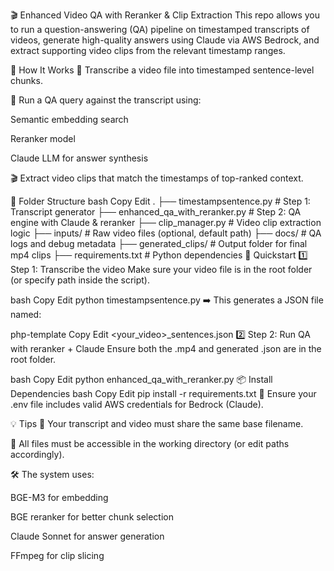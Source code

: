 🎬 Enhanced Video QA with Reranker & Clip Extraction
This repo allows you to run a question-answering (QA) pipeline on timestamped transcripts of videos, generate high-quality answers using Claude via AWS Bedrock, and extract supporting video clips from the relevant timestamp ranges.

🚀 How It Works
🎥 Transcribe a video file into timestamped sentence-level chunks.

🤖 Run a QA query against the transcript using:

Semantic embedding search

Reranker model

Claude LLM for answer synthesis

🎬 Extract video clips that match the timestamps of top-ranked context.

📂 Folder Structure
bash
Copy
Edit
.
├── timestampsentence.py            # Step 1: Transcript generator
├── enhanced_qa_with_reranker.py   # Step 2: QA engine with Claude & reranker
├── clip_manager.py                # Video clip extraction logic
├── inputs/                        # Raw video files (optional, default path)
├── docs/                          # QA logs and debug metadata
├── generated_clips/              # Output folder for final mp4 clips
├── requirements.txt              # Python dependencies
🧪 Quickstart
1️⃣ Step 1: Transcribe the video
Make sure your video file is in the root folder (or specify path inside the script).

bash
Copy
Edit
python timestampsentence.py
➡️ This generates a JSON file named:

php-template
Copy
Edit
<your_video>_sentences.json
2️⃣ Step 2: Run QA with reranker + Claude
Ensure both the .mp4 and generated .json are in the root folder.

bash
Copy
Edit
python enhanced_qa_with_reranker.py
📦 Install Dependencies
bash
Copy
Edit
pip install -r requirements.txt
🔐 Ensure your .env file includes valid AWS credentials for Bedrock (Claude).

💡 Tips
🧠 Your transcript and video must share the same base filename.

📁 All files must be accessible in the working directory (or edit paths accordingly).

🛠️ The system uses:

BGE-M3 for embedding

BGE reranker for better chunk selection

Claude Sonnet for answer generation

FFmpeg for clip slicing

